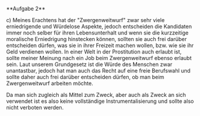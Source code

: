 \*\*Aufgabe 2\*\*



c) Meines Erachtens hat der "Zwergenweitwurf" zwar sehr viele erniedrigende und Würdelose Aspekte, jedoch entscheiden die Kandidaten immer noch selber für ihren Lebensunterhalt und wenn sie die kurzzeitige moralische Erniedrigung hinstecken können, sollten sie auch frei darüber entscheiden dürfen, was sie in ihrer Freizeit machen wollen, bzw. wie sie ihr Geld verdienen wollen. In einer Welt in der Prostitution auch erlaubt ist, sollte meiner Meinung nach ein Job beim Zwergenweitwurf ebenso erlaubt sein. Laut unserem Grundgesetz ist die Würde des Menschen zwar unantastbar, jedoch hat man auch das Recht auf eine freie Berufswahl und sollte daher auch frei darüber entscheiden dürfen, ob man beim Zwergenweitwurf arbeiten möchte.

Da man sich zugleich als Mittel zum Zweck, aber auch als Zweck an sich verwendet ist es also keine vollständige Instrumentalisierung und sollte also nicht verboten werden.

